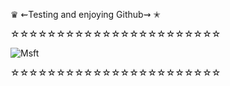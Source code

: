♛
⇜Testing and enjoying Github⇝
✭ 

☆☆☆☆☆☆☆☆☆☆☆☆☆☆☆☆☆☆☆☆☆☆☆

![Msft](https://cdn-images-1.medium.com/max/1200/1*7eknE588-X8dB9607Pisig.jpeg)

☆☆☆☆☆☆☆☆☆☆☆☆☆☆☆☆☆☆☆☆☆☆☆


